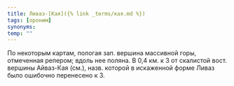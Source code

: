 ```yaml
---
title: Ливаз-[Кая]({% link _terms/кая.md %})
tags: [ороним]
synonyms:
temp: ""
---
```


По некоторым картам, пологая зап. вершина массивной горы, отмеченная репером;
вдоль нее поляна. В 0,4 км. к З от скалистой вост. вершины Айваз-Кая (см.),
назв. которой в искаженной форме Ливаз было ошибочно перенесено к З.
